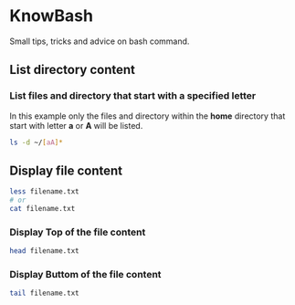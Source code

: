 # KnowBash
Small tips, tricks and advice on bash command.

## List directory content

### List files and directory that start with a specified letter
In this example only the files and directory within the __home__ directory that start with letter __a__ or __A__ will be listed.
```bash 
ls -d ~/[aA]*
```
## Display file content
```bash 
less filename.txt
# or 
cat filename.txt
```
### Display Top of the file content
```bash 
head filename.txt
```
### Display Buttom of the file content
```bash 
tail filename.txt
```

